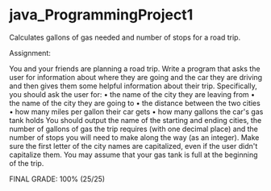 # java_ProgrammingProject1
Calculates gallons of gas needed and number of stops for a road trip.


Assignment:

You and your friends are planning a road trip. Write a program that asks the user for information about where they are going and the car they are driving and then gives them some helpful information about their trip. Specifically, you should ask the user for:
• the name of the city they are leaving from
• the name of the city they are going to
• the distance between the two cities
• how many miles per gallon their car gets
• how many gallons the car's gas tank holds
You should output the name of the starting and ending cities, the number of gallons of gas the trip requires (with one decimal place) and the number of stops you will need to make along the way (as an integer). Make sure the first letter of the city names are capitalized, even if the user didn't capitalize them. You may assume that your gas tank is full at the beginning of the trip.



FINAL GRADE: 100% (25/25)

